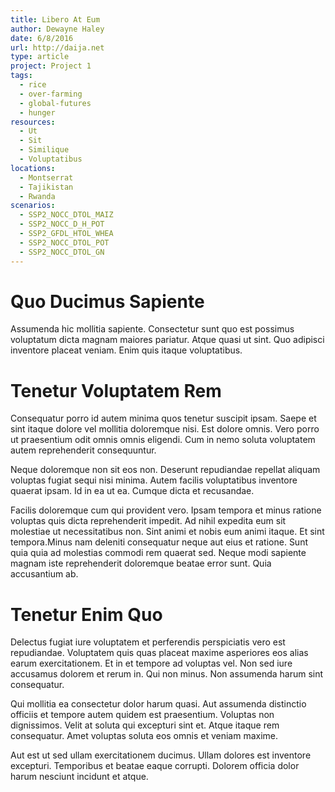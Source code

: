 ```yaml
---
title: Libero At Eum
author: Dewayne Haley
date: 6/8/2016
url: http://daija.net
type: article
project: Project 1
tags:
  - rice
  - over-farming
  - global-futures
  - hunger
resources:
  - Ut
  - Sit
  - Similique
  - Voluptatibus
locations:
  - Montserrat
  - Tajikistan
  - Rwanda
scenarios:
  - SSP2_NOCC_DTOL_MAIZ
  - SSP2_NOCC_D_H_POT
  - SSP2_GFDL_HTOL_WHEA
  - SSP2_NOCC_DTOL_POT
  - SSP2_NOCC_DTOL_GN
---
```


# Quo Ducimus Sapiente
Assumenda hic mollitia sapiente. Consectetur sunt quo est possimus voluptatum dicta magnam maiores pariatur. Atque quasi ut sint. Quo adipisci inventore placeat veniam. Enim quis itaque voluptatibus.

# Tenetur Voluptatem Rem
Consequatur porro id autem minima quos tenetur suscipit ipsam. Saepe et sint itaque dolore vel mollitia doloremque nisi. Est dolore omnis. Vero porro ut praesentium odit omnis omnis eligendi. Cum in nemo soluta voluptatem autem reprehenderit consequuntur.
 Neque doloremque non sit eos non. Deserunt repudiandae repellat aliquam voluptas fugiat sequi nisi minima. Autem facilis voluptatibus inventore quaerat ipsam. Id in ea ut ea. Cumque dicta et recusandae.
 Facilis doloremque cum qui provident vero. Ipsam tempora et minus ratione voluptas quis dicta reprehenderit impedit. Ad nihil expedita eum sit molestiae ut necessitatibus non. Sint animi et nobis eum animi itaque. Et sint tempora.Minus nam deleniti consequatur neque aut eius et ratione. Sunt quia quia ad molestias commodi rem quaerat sed. Neque modi sapiente magnam iste reprehenderit doloremque beatae error sunt. Quia accusantium ab.

# Tenetur Enim Quo
Delectus fugiat iure voluptatem et perferendis perspiciatis vero est repudiandae. Voluptatem quis quas placeat maxime asperiores eos alias earum exercitationem. Et in et tempore ad voluptas vel. Non sed iure accusamus dolorem et rerum in. Qui non minus. Non assumenda harum sint consequatur.
 Qui mollitia ea consectetur dolor harum quasi. Aut assumenda distinctio officiis et tempore autem quidem est praesentium. Voluptas non dignissimos. Velit at soluta qui excepturi sint et. Atque itaque rem consequatur. Amet voluptas soluta eos omnis et veniam maxime.
 Aut est ut sed ullam exercitationem ducimus. Ullam dolores est inventore excepturi. Temporibus et beatae eaque corrupti. Dolorem officia dolor harum nesciunt incidunt et atque.
